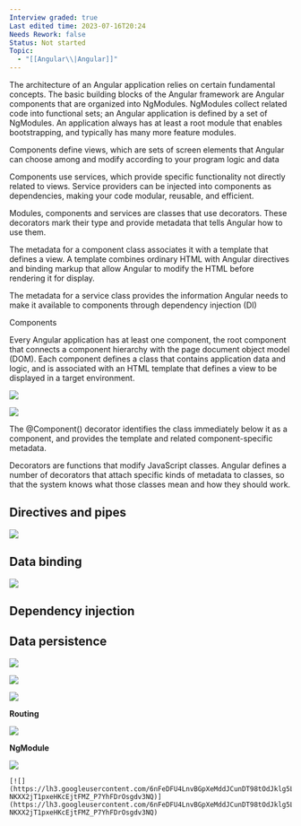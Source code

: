 ```yaml
---
Interview graded: true
Last edited time: 2023-07-16T20:24
Needs Rework: false
Status: Not started
Topic:
  - "[[Angular\\|Angular]]"
---
```

The architecture of an Angular application relies on certain fundamental concepts. The basic building blocks of the Angular framework are Angular components that are organized into NgModules. NgModules collect related code into functional sets; an Angular application is defined by a set of NgModules. An application always has at least a root module that enables bootstrapping, and typically has many more feature modules.

Components define views, which are sets of screen elements that Angular can choose among and modify according to your program logic and data

Components use services, which provide specific functionality not directly related to views. Service providers can be injected into components as dependencies, making your code modular, reusable, and efficient.

Modules, components and services are classes that use decorators. These decorators mark their type and provide metadata that tells Angular how to use them.

The metadata for a component class associates it with a template that defines a view. A template combines ordinary HTML with Angular directives and binding markup that allow Angular to modify the HTML before rendering it for display.

The metadata for a service class provides the information Angular needs to make it available to components through dependency injection (DI)

Components

Every Angular application has at least one component, the root component that connects a component hierarchy with the page document object model (DOM). Each component defines a class that contains application data and logic, and is associated with an HTML template that defines a view to be displayed in a target environment.

[![](https://lh4.googleusercontent.com/_TkSxw0dCaA-MGkg8icUdMva04v4rUzz-dQSoUGykjamAGhG9uIwoPKwUB_gx8LenBMMiClrpaKcecHytePNZOYO3eHTRvkSorcgP8qwRioiVxi6TpUrPwpkE6XU8qaHYcXmr_2nCzBMOlsrxQyN1xtMm1ROCGw7QFDFx8v9cBhodyHYsTJQBkRuPWrfyA)](https://lh4.googleusercontent.com/_TkSxw0dCaA-MGkg8icUdMva04v4rUzz-dQSoUGykjamAGhG9uIwoPKwUB_gx8LenBMMiClrpaKcecHytePNZOYO3eHTRvkSorcgP8qwRioiVxi6TpUrPwpkE6XU8qaHYcXmr_2nCzBMOlsrxQyN1xtMm1ROCGw7QFDFx8v9cBhodyHYsTJQBkRuPWrfyA)

[![](https://lh5.googleusercontent.com/Voiw89H8FOMhvGENRNb7xpje0HjbsNfRkOazAXND6DZoqFpOa4RKlrFa0oBQRWk4HYD4KuKEKsQGRgXJIQJEiZL24BGydl2g64OxRp-ulqrKIjtku03ExgfarIMRK5sTspeSnBEioFfYgvhKuFARt-zyGT9_l5K0xeCyxJEkVBh4kpaZlnb4R1Mmjak5Sw)](https://lh5.googleusercontent.com/Voiw89H8FOMhvGENRNb7xpje0HjbsNfRkOazAXND6DZoqFpOa4RKlrFa0oBQRWk4HYD4KuKEKsQGRgXJIQJEiZL24BGydl2g64OxRp-ulqrKIjtku03ExgfarIMRK5sTspeSnBEioFfYgvhKuFARt-zyGT9_l5K0xeCyxJEkVBh4kpaZlnb4R1Mmjak5Sw)

The @Component() decorator identifies the class immediately below it as a component, and provides the template and related component-specific metadata.

Decorators are functions that modify JavaScript classes. Angular defines a number of decorators that attach specific kinds of metadata to classes, so that the system knows what those classes mean and how they should work.

## **Directives and pipes**

[![](https://lh5.googleusercontent.com/OAEcgGk4UsJq5B9YbAK_lPWHKwlxAor_rqXg2qokRJ2boYuv66mkF40eBLN0sEcJWA8clMOIg2vFAs23M0vqDPzJ-ze7-EWiTEMDcJE3fYfJBpZ4n3Mhh_9cYfmFHtCk8p8rY7KrWxWVXFHVB_0A-zllGhxyOQ3prLW_Cc1VK5CX9BWK6kavWg4PMnYB8Q)](https://lh5.googleusercontent.com/OAEcgGk4UsJq5B9YbAK_lPWHKwlxAor_rqXg2qokRJ2boYuv66mkF40eBLN0sEcJWA8clMOIg2vFAs23M0vqDPzJ-ze7-EWiTEMDcJE3fYfJBpZ4n3Mhh_9cYfmFHtCk8p8rY7KrWxWVXFHVB_0A-zllGhxyOQ3prLW_Cc1VK5CX9BWK6kavWg4PMnYB8Q)

## **Data binding**

[![](https://lh5.googleusercontent.com/vf_9W-UfJx5gSjF_NuOHZK-MXOx9Y_VIz9UIMrR3cwPa1Rn7PoSRaaBoltnOsuPBd1O3KqQ79Pu3UxZJkXzZAdt5Tm4VaLozEqWcBk5rMB1poS-lroldljn6GyPiVa1EPzepZmaX7s08iUPV46Eg-gwfr3jA2AjKlXm8X4TMhZWBegrISLb3itzthTQOyQ)](https://lh5.googleusercontent.com/vf_9W-UfJx5gSjF_NuOHZK-MXOx9Y_VIz9UIMrR3cwPa1Rn7PoSRaaBoltnOsuPBd1O3KqQ79Pu3UxZJkXzZAdt5Tm4VaLozEqWcBk5rMB1poS-lroldljn6GyPiVa1EPzepZmaX7s08iUPV46Eg-gwfr3jA2AjKlXm8X4TMhZWBegrISLb3itzthTQOyQ)

## **Dependency injection**

## **Data persistence**

[![](https://lh6.googleusercontent.com/4ZugYTfLsoJ6TxYLJSB04CF1FG-fAvAaQthhvdaSZ1KEnqbI43wTcGCHKyOXJYHjN3dq_XCPmS52ZEamdLiZCa7H1N3_XpNfvgnFjNZfg3hFkykrKabc32ObtQsusIdOcvZp9bQCCndxi6cRiXgoPPF4Ie3Fxy-iLFFm1oj2T2PZUWmdzOMwsbJcMtUQQQ)](https://lh6.googleusercontent.com/4ZugYTfLsoJ6TxYLJSB04CF1FG-fAvAaQthhvdaSZ1KEnqbI43wTcGCHKyOXJYHjN3dq_XCPmS52ZEamdLiZCa7H1N3_XpNfvgnFjNZfg3hFkykrKabc32ObtQsusIdOcvZp9bQCCndxi6cRiXgoPPF4Ie3Fxy-iLFFm1oj2T2PZUWmdzOMwsbJcMtUQQQ)

[![](https://lh4.googleusercontent.com/YrpYUuYSyAaLVp7tIK-dJjYcaVg3kaVr5zUAPOHBrp898yvzBGlxIkrxPfAtaAYvOMYt3WZHKs8iKGCLPsvHKNC_Xj7X0H1Z6_6pEUhPj3fybl-CDVjEFvRjReHxlNo-6Xx4pRrslURGwG7N81gc4YJTjIp3Yl4V9viLC_Iu0_Az3NmlIgA_i-JkmF1e2Q)](https://lh4.googleusercontent.com/YrpYUuYSyAaLVp7tIK-dJjYcaVg3kaVr5zUAPOHBrp898yvzBGlxIkrxPfAtaAYvOMYt3WZHKs8iKGCLPsvHKNC_Xj7X0H1Z6_6pEUhPj3fybl-CDVjEFvRjReHxlNo-6Xx4pRrslURGwG7N81gc4YJTjIp3Yl4V9viLC_Iu0_Az3NmlIgA_i-JkmF1e2Q)

[![](https://lh5.googleusercontent.com/nnXaXIr-C2EaCxdCEMuCeeUi95fMvjeQZPRWnGMzKId3DvKEoCWBZ96MbEk5QiwJXHDe8wtvqwJQuNIfWLZWo0HHhm27-JZmgeIBgXGD5WfsQWKt9E0jeZolHIHn_DNmEvR7uXfiOeeH2MbJV0glChztDGZZBGmZGurjb0AzAHJnnc0Pjgdgy7vgMAMlGQ)](https://lh5.googleusercontent.com/nnXaXIr-C2EaCxdCEMuCeeUi95fMvjeQZPRWnGMzKId3DvKEoCWBZ96MbEk5QiwJXHDe8wtvqwJQuNIfWLZWo0HHhm27-JZmgeIBgXGD5WfsQWKt9E0jeZolHIHn_DNmEvR7uXfiOeeH2MbJV0glChztDGZZBGmZGurjb0AzAHJnnc0Pjgdgy7vgMAMlGQ)

**Routing**

[![](https://lh4.googleusercontent.com/DgA2ans3H9vcnuiBO055gvOgMoZUAqgxSarWRs4Am5StdQgbAq3Iywya5rIDPfZMKyQQ64V-xW0Y09PBRqHR-jRGVHD8rWLUvHrvjcfd8MsT-OVyqnC3PDez8Ax7S3qYnVqSkZr9gquYP69Xpm9hcIJ8Ex1opAdZ-bFbzFk9vp4Cyduyu5dvk6DRN-nFzQ)](https://lh4.googleusercontent.com/DgA2ans3H9vcnuiBO055gvOgMoZUAqgxSarWRs4Am5StdQgbAq3Iywya5rIDPfZMKyQQ64V-xW0Y09PBRqHR-jRGVHD8rWLUvHrvjcfd8MsT-OVyqnC3PDez8Ax7S3qYnVqSkZr9gquYP69Xpm9hcIJ8Ex1opAdZ-bFbzFk9vp4Cyduyu5dvk6DRN-nFzQ)

**NgModule**

[![](https://lh6.googleusercontent.com/sN-lh9bhzlC1FH5Ypgj6B5oNUJofGbYn-444HtBnvf4_6IpZ4KzCRczHhW9u6xW96R4C_GXTQmzV7KCag63dYetYm1OL657_8-cNCIUamxkpTTDEDgeYgpkH7OiOnaElIMjDQoZVT-c01qcqL6UZdVZJXxUjIU4-FHkSf49mcZe47_FxBjJX7_xC4hhEig)](https://lh6.googleusercontent.com/sN-lh9bhzlC1FH5Ypgj6B5oNUJofGbYn-444HtBnvf4_6IpZ4KzCRczHhW9u6xW96R4C_GXTQmzV7KCag63dYetYm1OL657_8-cNCIUamxkpTTDEDgeYgpkH7OiOnaElIMjDQoZVT-c01qcqL6UZdVZJXxUjIU4-FHkSf49mcZe47_FxBjJX7_xC4hhEig)

	[![](https://lh3.googleusercontent.com/6nFeDFU4LnvBGpXeMddJCunDT98tOdJklg5L_fuwhibd0Ysp6doP45YWo4sLOZ2R457G05RfLZOcMUfAaFEmO77Tuv1jz0LHzWdeey6MfOMyPfpECYh8TOhToSAsERWuEDEyUpspdxIk7KWULY3wVCwwj-NKXX2jT1pxeHKcEjtFMZ_P7YhFDrOsgdv3NQ)](https://lh3.googleusercontent.com/6nFeDFU4LnvBGpXeMddJCunDT98tOdJklg5L_fuwhibd0Ysp6doP45YWo4sLOZ2R457G05RfLZOcMUfAaFEmO77Tuv1jz0LHzWdeey6MfOMyPfpECYh8TOhToSAsERWuEDEyUpspdxIk7KWULY3wVCwwj-NKXX2jT1pxeHKcEjtFMZ_P7YhFDrOsgdv3NQ)